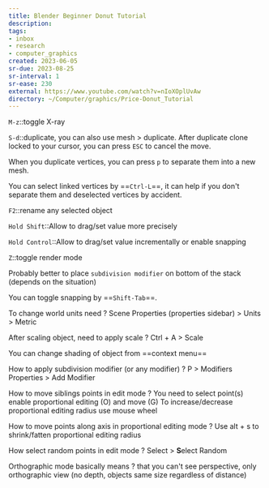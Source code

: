 ```yaml
---
title: Blender Beginner Donut Tutorial
description:
tags:
- inbox
- research
- computer_graphics
created: 2023-06-05
sr-due: 2023-08-25
sr-interval: 1
sr-ease: 230
external: https://www.youtube.com/watch?v=nIoXOplUvAw
directory: ~/Computer/graphics/Price-Donut_Tutorial
---
```


`M-z`::toggle X-ray

`S-d`::duplicate, you can also use mesh > duplicate. After duplicate clone
locked to your cursor, you can press `ESC` to cancel the move.

When you duplicate vertices, you can press `p` to separate them into a new mesh.

You can select linked vertices by ==`Ctrl-L`==, it can help if you don't separate
them and deselected vertices by accident.

`F2`::rename any selected object

`Hold Shift`::Allow to drag/set value more precisely

`Hold Control`::Allow to drag/set value incrementally or enable snapping

`Z`::toggle render mode

Probably better to place `subdivision modifier` on bottom of the stack (depends on the situation)

You can toggle snapping by ==`Shift-Tab`==.

To change world units need ? Scene Properties (properties sidebar) > Units >
Metric

After scaling object, need to apply scale ? Ctrl + A > Scale

You can change shading of object from ==context menu==

How to apply subdivision modifier (or any modifier) ? P > Modifiers Properties >
Add Modifier

How to move siblings points in edit mode ? You need to select point(s) enable
proportional editing (O) and move (G) To increase/decrease proportional editing
radius use mouse wheel

How to move points along axis in proportional editing mode ? Use alt + s to
shrink/fatten proportional editing radius

How select random points in edit mode ? Select > **S**elect Random

Orthographic mode basically means ? that you can't see perspective, only
orthographic view (no depth, objects same size regardless of distance)

